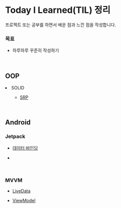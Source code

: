 # Today I Learned(TIL) 정리
프로젝트 또는 공부를 하면서 배운 점과 느낀 점을 작성합니다. 

### 목표
* 하루하루 꾸준히 작성하기

<br>

## OOP
<li>SOLID</li>
<ol>
  <ul>
    <li><a href="SOLID_SRP.md">SRP</a></li>
  </ul>
</ol>

<br>

## Android
### Jetpack
* [데이터 바인딩](https://github.com/hyunho4532/TIL/blob/main/%EB%8D%B0%EC%9D%B4%ED%84%B0%20%EB%B0%94%EC%9D%B8%EB%94%A9.md)

* 

</ol>

<br>

### MVVM
* [LiveData](https://github.com/hyunho4532/TIL/blob/main/MVVM/LiveData.md)

* [ViewModel](https://github.com/hyunho4532/TIL/blob/main/MVVM/LiveData.md)
